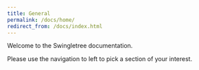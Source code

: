 ```yaml
---
title: General
permalink: /docs/home/
redirect_from: /docs/index.html
---
```


Welcome to the Swingletree documentation.

Please use the navigation to left to pick a section of your interest.